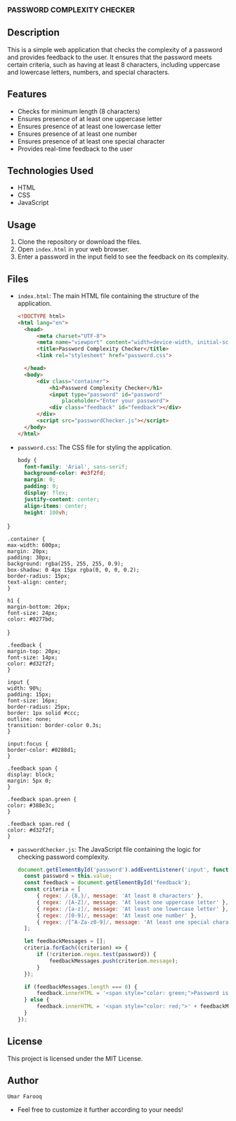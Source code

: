 ### PASSWORD COMPLEXITY CHECKER

## Description
This is a simple web application that checks the complexity of a password and provides feedback to the user. It ensures that the password meets certain criteria, such as having at least 8 characters, including uppercase and lowercase letters, numbers, and special characters.

## Features

- Checks for minimum length (8 characters)
- Ensures presence of at least one uppercase letter
- Ensures presence of at least one lowercase letter
- Ensures presence of at least one number
- Ensures presence of at least one special character
- Provides real-time feedback to the user

## Technologies Used

- HTML
- CSS
- JavaScript

## Usage

1. Clone the repository or download the files.
2. Open `index.html` in your web browser.
3. Enter a password in the input field to see the feedback on its complexity.

## Files

- `index.html`:
  The main HTML file containing the structure of the application.
  ```html
  <!DOCTYPE html>
  <html lang="en">
    <head>
        <meta charset="UTF-8">
        <meta name="viewport" content="width=device-width, initial-scale=1.0">
        <title>Password Complexity Checker</title>
        <link rel="stylesheet" href="password.css">

    </head>
    <body>
        <div class="container">
            <h1>Password Complexity Checker</h1>
            <input type="password" id="password"
                placeholder="Enter your password">
            <div class="feedback" id="feedback"></div>
        </div>
        <script src="passwordChecker.js"></script>
    </body>
  </html>
  ```
  
- `password.css`:
  The CSS file for styling the application.
  ```css
  body {
    font-family: 'Arial', sans-serif;
    background-color: #e3f2fd;
    margin: 0;
    padding: 0;
    display: flex;
    justify-content: center;
    align-items: center;
    height: 100vh;
}

    .container {
    max-width: 600px;
    margin: 20px;
    padding: 30px;
    background: rgba(255, 255, 255, 0.9);
    box-shadow: 0 4px 15px rgba(0, 0, 0, 0.2);
    border-radius: 15px;
    text-align: center;
    }
 
    h1 {
    margin-bottom: 20px;
    font-size: 24px;
    color: #0277bd;
   }

    .feedback {
    margin-top: 20px;
    font-size: 14px;
    color: #d32f2f;
    }

    input {
    width: 90%;
    padding: 15px;
    font-size: 16px;
    border-radius: 25px;
    border: 1px solid #ccc;
    outline: none;
    transition: border-color 0.3s;
    }

    input:focus {
    border-color: #0288d1;
    }

    .feedback span {
    display: block;
    margin: 5px 0;
    }

    .feedback span.green {
    color: #388e3c;
    }

    .feedback span.red {
    color: #d32f2f;
    }
- `passwordChecker.js`:
  The JavaScript file containing the logic for checking password complexity.
  ```js
  document.getElementById('password').addEventListener('input', function () {
    const password = this.value;
    const feedback = document.getElementById('feedback');
    const criteria = [
        { regex: /.{8,}/, message: 'At least 8 characters' },
        { regex: /[A-Z]/, message: 'At least one uppercase letter' },
        { regex: /[a-z]/, message: 'At least one lowercase letter' },
        { regex: /[0-9]/, message: 'At least one number' },
        { regex: /[^A-Za-z0-9]/, message: 'At least one special character' }
    ];

    let feedbackMessages = [];
    criteria.forEach((criterion) => {
        if (!criterion.regex.test(password)) {
            feedbackMessages.push(criterion.message);
        }
    });

    if (feedbackMessages.length === 0) {
        feedback.innerHTML = '<span style="color: green;">Password is strong</span>';
    } else {
        feedback.innerHTML = '<span style="color: red;">' + feedbackMessages.join(', ') + '</span>';
    }
  });
  ```

## License
This project is licensed under the MIT License. 

## Author 
`Umar Farooq`
- Feel free to customize it further according to your needs!
